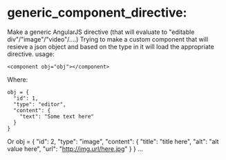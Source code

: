 generic_component_directive:
============================

Make a generic AngularJS directive (that will evaluate to "editable div"/"image"/"video"/....)
Trying to make a custom component that will resieve a json object and based on the type in it will load the appropriate directive.
usage:

    <component obj="obj"></component>
Where:

    obj = {
      "id": 1,
      "type": "editor",
      "content": {
        "text": "Some text here"
      }
    }
Or
    obj = {
      "id": 2,
      "type": "image",
      "content": {
        "title": "title here",
        "alt": "alt value here",
        "url": "http://img.url/here.jpg"
      }
    }
...

